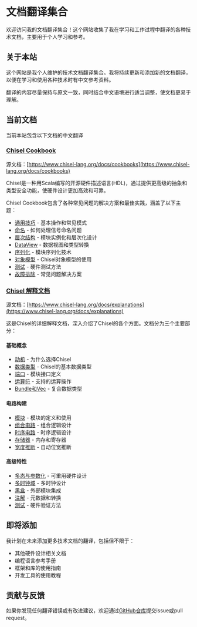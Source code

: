 # 文档翻译集合

欢迎访问我的文档翻译集合！这个网站收集了我在学习和工作过程中翻译的各种技术文档，主要用于个人学习和参考。

## 关于本站

这个网站是我个人维护的技术文档翻译集合。我将持续更新和添加新的文档翻译，以便在学习和使用各种技术时有中文参考资料。

翻译的内容尽量保持与原文一致，同时结合中文语境进行适当调整，使文档更易于理解。

## 当前文档

当前本站包含以下文档的中文翻译

### [Chisel Cookbook](chisel_cookbooks/index.md)

源文档：[https://www.chisel-lang.org/docs/cookbooks](https://www.chisel-lang.org/docs/cookbooks)

Chisel是一种用Scala编写的开源硬件描述语言(HDL)，通过提供更高级的抽象和类型安全功能，使硬件设计更加高效和可靠。

Chisel Cookbook包含了各种常见问题的解决方案和最佳实践，涵盖了以下主题：

- [通用技巧](chisel_cookbooks/cookbook.md) - 基本操作和常见模式
- [命名](chisel_cookbooks/naming.md) - 如何处理信号命名问题
- [层次结构](chisel_cookbooks/hierarchy.md) - 模块实例化和层次化设计
- [DataView](chisel_cookbooks/dataview.md) - 数据视图和类型转换
- [序列化](chisel_cookbooks/serialization.md) - 模块序列化技术
- [对象模型](chisel_cookbooks/objectmodel.md) - Chisel对象模型的使用
- [测试](chisel_cookbooks/testing.md) - 硬件测试方法
- [故障排除](chisel_cookbooks/troubleshooting.md) - 常见问题解决方案

### [Chisel 解释文档](chisel_explanation/motivation.md)

源文档：[https://www.chisel-lang.org/docs/explanations](https://www.chisel-lang.org/docs/explanations)

这是Chisel的详细解释文档，深入介绍了Chisel的各个方面。文档分为三个主要部分：

#### 基础概念
- [动机](chisel_explanation/motivation.md) - 为什么选择Chisel
- [数据类型](chisel_explanation/data-types.md) - Chisel的基本数据类型
- [端口](chisel_explanation/ports.md) - 模块接口定义
- [运算符](chisel_explanation/operators.md) - 支持的运算操作
- [Bundle和Vec](chisel_explanation/bundles-and-vecs.md) - 复合数据类型

#### 电路构建
- [模块](chisel_explanation/modules.md) - 模块的定义和使用
- [组合电路](chisel_explanation/combinational-circuits.md) - 组合逻辑设计
- [时序电路](chisel_explanation/sequential-circuits.md) - 时序逻辑设计
- [存储器](chisel_explanation/memories.md) - 内存和寄存器
- [宽度推断](chisel_explanation/width-inference.md) - 自动位宽推断

#### 高级特性
- [多态与参数化](chisel_explanation/polymorphism-and-parameterization.md) - 可重用硬件设计
- [多时钟域](chisel_explanation/multi-clock.md) - 多时钟设计
- [黑盒](chisel_explanation/blackboxes.md) - 外部模块集成
- [注解](chisel_explanation/annotations.md) - 元数据和转换
- [测试](chisel_explanation/testing.md) - 硬件验证方法

## 即将添加

我计划在未来添加更多技术文档的翻译，包括但不限于：

- 其他硬件设计相关文档
- 编程语言参考手册
- 框架和库的使用指南
- 开发工具的使用教程

## 贡献与反馈

如果你发现任何翻译错误或有改进建议，欢迎通过[GitHub仓库](https://github.com/ZhaoCake/translation_docs)提交issue或pull request。
